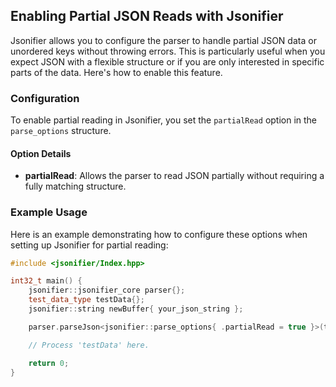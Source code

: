 ## Enabling Partial JSON Reads with Jsonifier

Jsonifier allows you to configure the parser to handle partial JSON data or unordered keys without throwing errors. This is particularly useful when you expect JSON with a flexible structure or if you are only interested in specific parts of the data. Here's how to enable this feature.

### Configuration

To enable partial reading in Jsonifier, you set the `partialRead` option in the `parse_options` structure.

#### Option Details

- **partialRead**: Allows the parser to read JSON partially without requiring a fully matching structure.

### Example Usage

Here is an example demonstrating how to configure these options when setting up Jsonifier for partial reading:

```cpp
#include <jsonifier/Index.hpp>

int32_t main() {
    jsonifier::jsonifier_core parser{};
    test_data_type testData{};
    jsonifier::string newBuffer{ your_json_string };

    parser.parseJson<jsonifier::parse_options{ .partialRead = true }>(testData, newBuffer);

    // Process 'testData' here.

    return 0;
}
```

